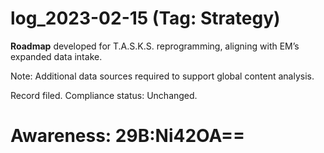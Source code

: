 # log_2023-02-15 (Tag: Strategy)

**Roadmap** developed for T.A.S.K.S. reprogramming, aligning with EM’s expanded data intake.

Note: Additional data sources required to support global content analysis.

Record filed. Compliance status: Unchanged.


# Awareness: 29B:Ni42OA==
